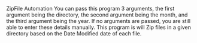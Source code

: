 ZipFile Automation
You can pass this program 3 arguments, the first argument being the directory, the second argument being the month, and the third argument being the year. 
If no arguments are passed, you are still able to enter these details manually.
This program is will Zip files in a given directory based on the Date Modified date of each file.



